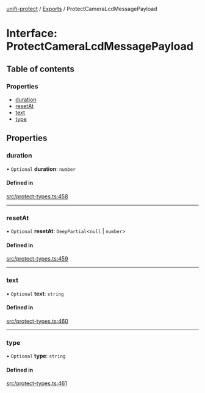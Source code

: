 [unifi-protect](../README.md) / [Exports](../modules.md) / ProtectCameraLcdMessagePayload

# Interface: ProtectCameraLcdMessagePayload

## Table of contents

### Properties

- [duration](ProtectCameraLcdMessagePayload.md#duration)
- [resetAt](ProtectCameraLcdMessagePayload.md#resetat)
- [text](ProtectCameraLcdMessagePayload.md#text)
- [type](ProtectCameraLcdMessagePayload.md#type)

## Properties

### duration

• `Optional` **duration**: `number`

#### Defined in

[src/protect-types.ts:458](https://github.com/hjdhjd/unifi-protect/blob/a8068b4/src/protect-types.ts#L458)

___

### resetAt

• `Optional` **resetAt**: `DeepPartial`<``null`` \| `number`\>

#### Defined in

[src/protect-types.ts:459](https://github.com/hjdhjd/unifi-protect/blob/a8068b4/src/protect-types.ts#L459)

___

### text

• `Optional` **text**: `string`

#### Defined in

[src/protect-types.ts:460](https://github.com/hjdhjd/unifi-protect/blob/a8068b4/src/protect-types.ts#L460)

___

### type

• `Optional` **type**: `string`

#### Defined in

[src/protect-types.ts:461](https://github.com/hjdhjd/unifi-protect/blob/a8068b4/src/protect-types.ts#L461)
